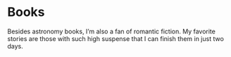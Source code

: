 # Books

Besides astronomy books, I’m also a fan of romantic fiction. My favorite stories are those with such high suspense that I can finish them in just two days.